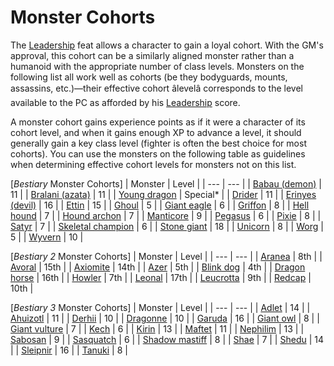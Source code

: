 # Monster Cohorts

The [Leadership](../feats.html#_leadership) feat allows a character to gain a loyal cohort. With the GM's approval, this cohort can be a similarly aligned monster rather than a humanoid with the appropriate number of class levels. Monsters on the following list all work well as cohorts (be they bodyguards, mounts, assassins, etc.)—their effective cohort âlevelâ corresponds to the level available to the PC as afforded by his [Leadership](../feats.html#_leadership) score.

A monster cohort gains experience points as if it were a character of its cohort level, and when it gains enough XP to advance a level, it should generally gain a key class level (fighter is often the best choice for most cohorts). You can use the monsters on the following table as guidelines when determining effective cohort levels for monsters not on this list.

[_Bestiary_ Monster Cohorts]
| Monster | Level |
| --- | --- |
| [Babau (demon)](/pathfinderRPG/prd/monsters/demon.html#_demon-babau) | 11 |
| [Bralani (azata)](/pathfinderRPG/prd/monsters/azata.html#_azata-bralani) | 11 |
| [Young dragon](/pathfinderRPG/prd/monsters/dragon.html) | Special\* |
| [Drider](/pathfinderRPG/prd/monsters/drider.html) | 11 |
| [Erinyes (devil)](/pathfinderRPG/prd/monsters/devil.html#_devil-erinyes) | 16 |
| [Ettin](/pathfinderRPG/prd/monsters/ettin.html) | 15 |
| [Ghoul](/pathfinderRPG/prd/monsters/ghoul.html) | 5 |
| [Giant eagle](/pathfinderRPG/prd/monsters/eagle.html#_eagle-giant) | 6 |
| [Griffon](/pathfinderRPG/prd/monsters/griffon.html) | 8 |
| [Hell hound](/pathfinderRPG/prd/monsters/hellHound.html) | 7 |
| [Hound archon](/pathfinderRPG/prd/monsters/archon.html#_archon-hound) | 7 |
| [Manticore](/pathfinderRPG/prd/monsters/manticore.html) | 9 |
| [Pegasus](/pathfinderRPG/prd/monsters/pegasus.html) | 6 |
| [Pixie](/pathfinderRPG/prd/monsters/pixie.html) | 8 |
| [Satyr](/pathfinderRPG/prd/monsters/satyr.html) | 7 |
| [Skeletal champion](/pathfinderRPG/prd/monsters/skeletalChampion.html) | 6 |
| [Stone giant](/pathfinderRPG/prd/monsters/giant.html#_giant-stone) | 18 |
| [Unicorn](/pathfinderRPG/prd/monsters/unicorn.html) | 8 |
| [Worg](/pathfinderRPG/prd/monsters/worg.html) | 5 |
| [Wyvern](/pathfinderRPG/prd/monsters/wyvern.html) | 10 |

[_Bestiary 2_ Monster Cohorts]
| Monster | Level |
| --- | --- |
| [Aranea](/pathfinderRPG/prd/additionalMonsters/aranea.html) | 8th |
| [Avoral](/pathfinderRPG/prd/additionalMonsters/agathion.html#_agathion,-avoral) | 15th |
| [Axiomite](/pathfinderRPG/prd/additionalMonsters/axiomite.html) | 14th |
| [Azer](/pathfinderRPG/prd/additionalMonsters/azer.html) | 5th |
| [Blink dog](/pathfinderRPG/prd/additionalMonsters/blinkdog.html) | 4th |
| [Dragon horse](/pathfinderRPG/prd/additionalMonsters/dragonhorse.html) | 16th |
| [Howler](/pathfinderRPG/prd/additionalMonsters/howler.html) | 7th |
| [Leonal](/pathfinderRPG/prd/additionalMonsters/agathion.html#_agathion,-leonal) | 17th |
| [Leucrotta](/pathfinderRPG/prd/additionalMonsters/leucrotta.html) | 9th |
| [Redcap](/pathfinderRPG/prd/additionalMonsters/redcap.html) | 10th |

[_Bestiary 3_ Monster Cohorts]
| Monster | Level |
| --- | --- |
| [Adlet](/pathfinderRPG/prd/bestiary3/adlet.html) | 14 |
| [Ahuizotl](/pathfinderRPG/prd/bestiary3/ahuizotl.html) | 11 |
| [Derhii](/pathfinderRPG/prd/bestiary3/derhii.html) | 10 |
| [Dragonne](/pathfinderRPG/prd/bestiary3/dragonne.html) | 10 |
| [Garuda](/pathfinderRPG/prd/bestiary3/garuda.html) | 16 |
| [Giant owl](/pathfinderRPG/prd/bestiary3/owl.html) | 8 |
| [Giant vulture](/pathfinderRPG/prd/bestiary3/vulture.html) | 7 |
| [Kech](/pathfinderRPG/prd/bestiary3/kech.html) | 6 |
| [Kirin](/pathfinderRPG/prd/bestiary3/kirin.html) | 13 |
| [Maftet](/pathfinderRPG/prd/bestiary3/maftet.html) | 11 |
| [Nephilim](/pathfinderRPG/prd/bestiary3/nephilim.html) | 13 |
| [Sabosan](/pathfinderRPG/prd/bestiary3/sabosan.html) | 9 |
| [Sasquatch](/pathfinderRPG/prd/bestiary3/sasquatch.html) | 6 |
| [Shadow mastiff](/pathfinderRPG/prd/bestiary3/shadowMastiff.html) | 8 |
| [Shae](/pathfinderRPG/prd/bestiary3/shae.html) | 7 |
| [Shedu](/pathfinderRPG/prd/bestiary3/shedu.html) | 14 |
| [Sleipnir](/pathfinderRPG/prd/bestiary3/sleipnir.html) | 16 |
| [Tanuki](/pathfinderRPG/prd/bestiary3/tanuki.html) | 8 |


